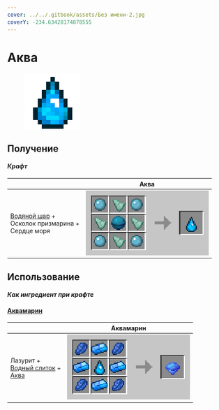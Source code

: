 ```yaml
---
cover: ../../.gitbook/assets/Без имени-2.jpg
coverY: -234.63428174878555
---
```


# Аква

<figure><img src="../../.gitbook/assets/aqua_128.png" alt=""><figcaption></figcaption></figure>

## Получение

#### _Крафт_

|                                                                                        | Аква                                |
| -------------------------------------------------------------------------------------- | ----------------------------------- |
| <p><a href="aqua_ball.md">Водяной шар</a> +<br>Осколок призмарина +<br>Сердце моря</p> | ![](../../.gitbook/assets/aqua.png) |

## Использование

#### _Как ингредиент при крафте_

#### [Аквамарин](aquamarine.md)

|                                                                                                  | Аквамарин                                 |
| ------------------------------------------------------------------------------------------------ | ----------------------------------------- |
| <p>Лазурит +<br><a href="aquatic_ingot.md">Водный слиток</a> +<br><a href="aqua.md">Аква</a></p> | ![](../../.gitbook/assets/aquamarine.png) |

